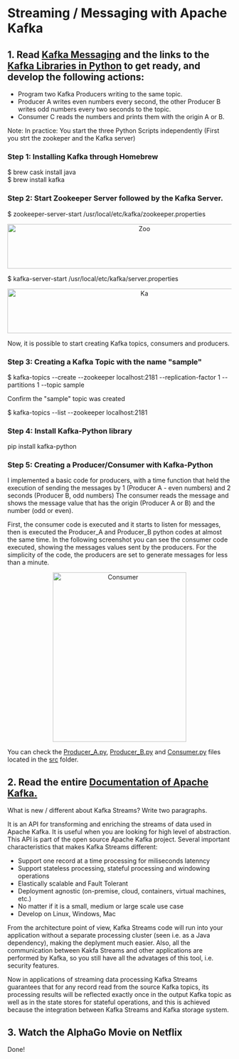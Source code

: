 # Streaming / Messaging with Apache Kafka

## 1. Read [Kafka Messaging](https://towardsdatascience.com/getting-started-with-apache-kafka-in-python-604b3250aa05)  and the links to the [Kafka Libraries in Python](https://github.com/dpkp/kafka-python) to get ready, and develop the following actions:

- Program two Kafka Producers writing to the same topic.
- Producer A writes even numbers every second, the other Producer B writes odd numbers every two seconds to the topic.
- Consumer C reads the numbers and prints them with the origin A or B.

Note: In practice: You start the three Python Scripts independently (First you strt the zookeper and the Kafka server)

### Step 1: Installing Kafka through Homebrew

$ brew cask install java \
$ brew install kafka

### Step 2: Start Zookeeper Server followed by the Kafka Server.

$ zookeeper-server-start /usr/local/etc/kafka/zookeeper.properties 

<p align="center">
<img src="https://github.com/federueda/Apache_Kafka/blob/master/docs/Zookeeper.png" width="600" height="100" title="Zoo">
</p>

$ kafka-server-start /usr/local/etc/kafka/server.properties

<p align="center">
<img src="https://github.com/federueda/Apache_Kafka/blob/master/docs/Kafka_Server.png" width="600" height="100" title="Ka">
</p>

Now, it is possible to start creating Kafka topics, consumers and producers. 

### Step 3: Creating a Kafka Topic with the name "sample"

$ kafka-topics --create --zookeeper localhost:2181 --replication-factor 1 --partitions 1 --topic sample

Confirm the "sample" topic was created

$ kafka-topics --list --zookeeper localhost:2181


### Step 4: Install Kafka-Python library

pip install kafka-python

### Step 5: Creating a Producer/Consumer with Kafka-Python

I implemented a basic code for producers, with a time function that held the execution of sending the messages by 1 (Producer A - even numbers) and 2 seconds (Producer B, odd numbers) The consumer reads the message and shows the message value that has the origin (Producer A or B) and the number (odd or even).

First, the consumer code is executed and it starts to listen for messages, then is executed the Producer_A and Producer_B python codes at almost the same time. In the following screenshot you can see the consumer code executed, showing the messages values sent by the producers. For the simplicity of the code, the producers are set to generate messages for less than a minute.

<p align="center">
<img src="https://github.com/federueda/Apache_Kafka/blob/master/docs/cons.png" width="300" height="380" title="Consumer">
</p>

You can check the [Producer_A.py](src/Producer_A.py), [Producer_B.py](src/Producer_B.py) and [Consumer.py](src/Consumer.py) files located in the [src](src/) folder.

## 2. Read the entire [Documentation of Apache Kafka.](https://kafka.apache.org/24/documentation/streams/)

What is new / different about Kafka Streams? Write two paragraphs.

It is an API for transforming and enriching the streams of data used in Apache Kafka. It is useful when you are looking for high level of abstraction. This API is part of the open source Apache Kafka project. Several important characteristics that makes Kafka Streams different:

- Support one record at a time processing for miliseconds latenncy
- Support stateless processing, stateful processing and windowing operations
- Elastically scalable and Fault Tolerant
- Deployment agnostic (on-premise, cloud, containers, virtual machines, etc.)
- No matter if it is a small, medium or large scale use case
- Develop on Linux, Windows, Mac

From the architecture point of view, Kafka Streams code will run into your application without a separate processing cluster (seen i.e. as a Java dependency), making the deplyment much easier. Also, all the communication between Kakfa Streams and other applications are performed by Kafka, so you still have all the advatages of this tool, i.e. security features. 

Now in applications of streaming data processing Kafka Streams guarantees that for any record read from the source Kafka topics, its processing results will be reflected exactly once in the output Kafka topic as well as in the state stores for stateful operations, and this is achieved because the integration between Kafka Streams and Kafka storage system.

## 3. Watch the AlphaGo Movie on Netflix

Done!
